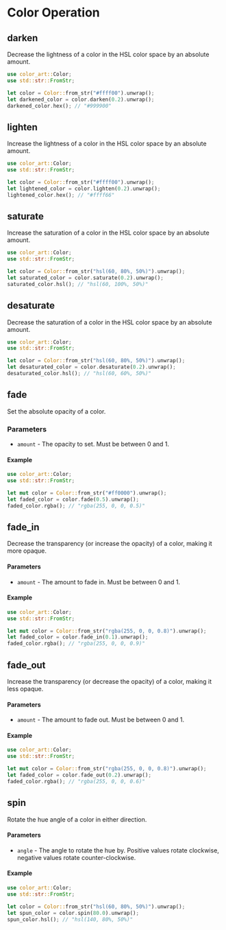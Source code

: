 # Color Operation

## darken

Decrease the lightness of a color in the HSL color space by an absolute amount.

```rust
use color_art::Color;
use std::str::FromStr;

let color = Color::from_str("#ffff00").unwrap();
let darkened_color = color.darken(0.2).unwrap();
darkened_color.hex(); // "#999900"
```

## lighten

Increase the lightness of a color in the HSL color space by an absolute amount.

```rust
use color_art::Color;
use std::str::FromStr;

let color = Color::from_str("#ffff00").unwrap();
let lightened_color = color.lighten(0.2).unwrap();
lightened_color.hex(); // "#ffff66"
```

## saturate

Increase the saturation of a color in the HSL color space by an absolute amount.

```rust
use color_art::Color;
use std::str::FromStr;

let color = Color::from_str("hsl(60, 80%, 50%)").unwrap();
let saturated_color = color.saturate(0.2).unwrap();
saturated_color.hsl(); // "hsl(60, 100%, 50%)"
```

## desaturate

Decrease the saturation of a color in the HSL color space by an absolute amount.

```rust
use color_art::Color;
use std::str::FromStr;

let color = Color::from_str("hsl(60, 80%, 50%)").unwrap();
let desaturated_color = color.desaturate(0.2).unwrap();
desaturated_color.hsl(); // "hsl(60, 60%, 50%)"
```

## fade

Set the absolute opacity of a color.

### Parameters

* `amount` - The opacity to set. Must be between 0 and 1.

#### Example

```rust
use color_art::Color;
use std::str::FromStr;

let mut color = Color::from_str("#ff0000").unwrap();
let faded_color = color.fade(0.5).unwrap();
faded_color.rgba(); // "rgba(255, 0, 0, 0.5)"
```

## fade_in

Decrease the transparency (or increase the opacity) of a color, making it more opaque.

#### Parameters

* `amount` - The amount to fade in. Must be between 0 and 1.

#### Example

```rust
use color_art::Color;
use std::str::FromStr;

let mut color = Color::from_str("rgba(255, 0, 0, 0.8)").unwrap();
let faded_color = color.fade_in(0.1).unwrap();
faded_color.rgba(); // "rgba(255, 0, 0, 0.9)"
```

## fade_out

Increase the transparency (or decrease the opacity) of a color, making it less opaque.

#### Parameters

* `amount` - The amount to fade out. Must be between 0 and 1.

#### Example

```rust
use color_art::Color;
use std::str::FromStr;

let mut color = Color::from_str("rgba(255, 0, 0, 0.8)").unwrap();
let faded_color = color.fade_out(0.2).unwrap();
faded_color.rgba(); // "rgba(255, 0, 0, 0.6)"
```

## spin

Rotate the hue angle of a color in either direction.

#### Parameters

* `angle` - The angle to rotate the hue by. Positive values rotate clockwise, negative values rotate counter-clockwise.

#### Example

```rust
use color_art::Color;
use std::str::FromStr;

let color = Color::from_str("hsl(60, 80%, 50%)").unwrap();
let spun_color = color.spin(80.0).unwrap();
spun_color.hsl(); // "hsl(140, 80%, 50%)"
```
